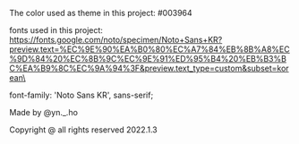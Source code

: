 The color used as theme in this project: #003964

fonts used in this project: https://fonts.google.com/noto/specimen/Noto+Sans+KR?preview.text=%EC%9E%90%EA%B0%80%EC%A7%84%EB%8B%A8%EC%9D%84%20%EC%8B%9C%EC%9E%91%ED%95%B4%20%EB%B3%BC%EA%B9%8C%EC%9A%94%3F&preview.text_type=custom&subset=korean\

font-family: 'Noto Sans KR', sans-serif;

Made by @yn._.ho

Copyright @ all rights reserved 2022.1.3